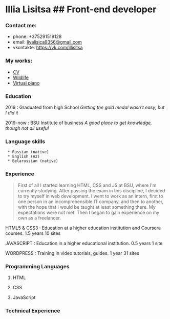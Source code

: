 # Illia Lisitsa ## Front-end developer



### Contact me:
* phone: +375291519128            
* email: liyalisica9356@gmail.com
* vkontakte: https://vk.com/illisitsa


### My works:
* [CV](https://lisichkasestrichka.github.io/Curriculum_vitae/)
* [Wildlife](https://lisichkasestrichka.github.io/Wildlife/)
* [Virtual piano](https://lisichkasestrichka.github.io/Virt_Piano/)


### Education
2019
:  Graduated from high School
    *Getting the gold medal wasn't easy, but I did it*

2019-now
:   BSU Institute of business
    *A good place to get knowledge, though not all useful*


### Language skills
     * Russian (native)
     * English (A2)
     * Belarussian (native)

### Experience
>First of all I started learning HTML, CSS and JS at BSU, where I'm currently studying. After passing the exam in this discipline, I decided to try myself in web development. I went to work as an intern, first to one person in an incomprehensible IT company, and then to another, with the hope that I would be taught at least something there. My expectations were not met. Then I began to gain experience on my own as a freelancer.

HTML5 & CSS3
: Education at a higher education institution and Coursera courses.
1.5 years
10 sites

JAVASCRIPT
: Education in a higher educational institution.
0.5 years
1 site

WORDPRESS
: Training in video tutorials, guides.
1 year
31 sites



### Programming Languages

1. HTML

2. CSS

3. JavaScript

### Technical Experience
